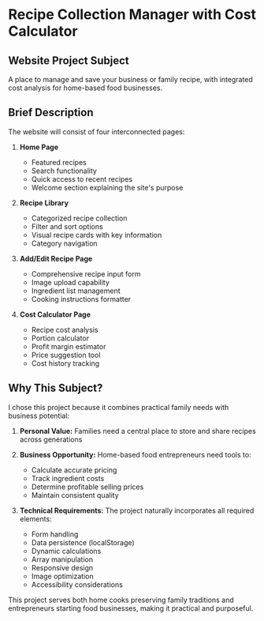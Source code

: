 # Recipe Collection Manager with Cost Calculator
## Website Project Subject
A place to manage and save your business or family recipe, with integrated cost analysis for home-based food businesses.

## Brief Description

The website will consist of four interconnected pages:

1. **Home Page**
   - Featured recipes
   - Search functionality
   - Quick access to recent recipes
   - Welcome section explaining the site's purpose

2. **Recipe Library**
   - Categorized recipe collection
   - Filter and sort options
   - Visual recipe cards with key information
   - Category navigation

3. **Add/Edit Recipe Page**
   - Comprehensive recipe input form
   - Image upload capability
   - Ingredient list management
   - Cooking instructions formatter

4. **Cost Calculator Page**
   - Recipe cost analysis
   - Portion calculator
   - Profit margin estimator
   - Price suggestion tool
   - Cost history tracking

## Why This Subject?
I chose this project because it combines practical family needs with business potential:

1. **Personal Value:** Families need a central place to store and share recipes across generations

2. **Business Opportunity:** Home-based food entrepreneurs need tools to:

    - Calculate accurate pricing
    - Track ingredient costs
    - Determine profitable selling prices
    - Maintain consistent quality

3. **Technical Requirements:** The project naturally incorporates all required elements:

    - Form handling
    - Data persistence (localStorage)
    - Dynamic calculations
    - Array manipulation
    - Responsive design
    - Image optimization
    - Accessibility considerations

This project serves both home cooks preserving family traditions and entrepreneurs starting food businesses, making it practical and purposeful.